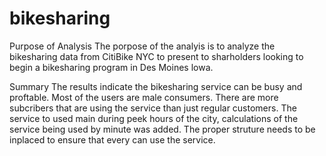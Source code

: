 # bikesharing
Purpose of Analysis
The porpose of the analyis is to analyze the bikesharing data from CitiBike NYC to present to sharholders looking to begin a bikesharing program in Des Moines lowa.

Summary
The results indicate the bikesharing service can be busy and proftable. Most of the users are male consumers. There are more subcribers that are using the service than just regular customers. The service to used main during peek hours of the city, calculations of the service being used by minute was added. The proper struture needs to be inplaced to ensure that every can use the service. 
